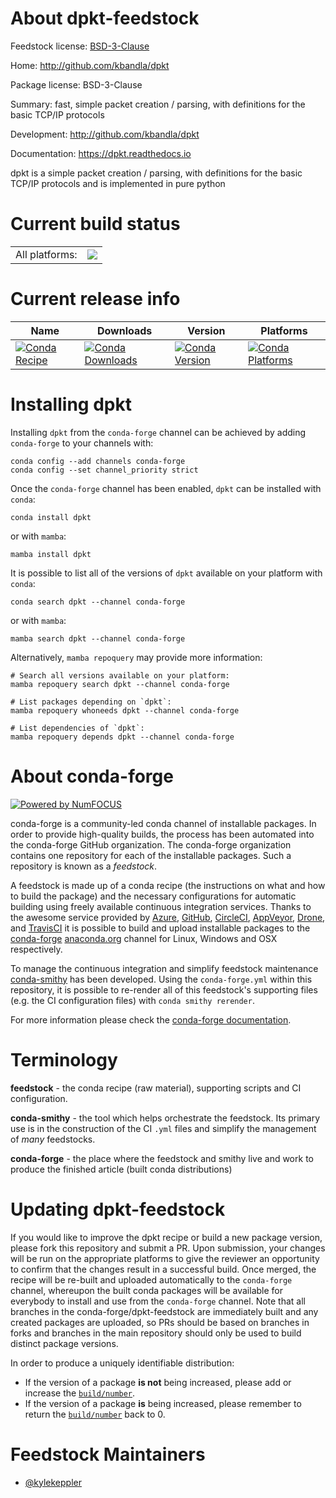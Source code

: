 About dpkt-feedstock
====================

Feedstock license: [BSD-3-Clause](https://github.com/conda-forge/dpkt-feedstock/blob/main/LICENSE.txt)

Home: http://github.com/kbandla/dpkt

Package license: BSD-3-Clause

Summary: fast, simple packet creation / parsing, with definitions for the basic TCP/IP protocols

Development: http://github.com/kbandla/dpkt

Documentation: https://dpkt.readthedocs.io

dpkt is a simple packet creation / parsing, with definitions for the basic TCP/IP protocols
and is implemented in pure python


Current build status
====================


<table><tr><td>All platforms:</td>
    <td>
      <a href="https://dev.azure.com/conda-forge/feedstock-builds/_build/latest?definitionId=6130&branchName=main">
        <img src="https://dev.azure.com/conda-forge/feedstock-builds/_apis/build/status/dpkt-feedstock?branchName=main">
      </a>
    </td>
  </tr>
</table>

Current release info
====================

| Name | Downloads | Version | Platforms |
| --- | --- | --- | --- |
| [![Conda Recipe](https://img.shields.io/badge/recipe-dpkt-green.svg)](https://anaconda.org/conda-forge/dpkt) | [![Conda Downloads](https://img.shields.io/conda/dn/conda-forge/dpkt.svg)](https://anaconda.org/conda-forge/dpkt) | [![Conda Version](https://img.shields.io/conda/vn/conda-forge/dpkt.svg)](https://anaconda.org/conda-forge/dpkt) | [![Conda Platforms](https://img.shields.io/conda/pn/conda-forge/dpkt.svg)](https://anaconda.org/conda-forge/dpkt) |

Installing dpkt
===============

Installing `dpkt` from the `conda-forge` channel can be achieved by adding `conda-forge` to your channels with:

```
conda config --add channels conda-forge
conda config --set channel_priority strict
```

Once the `conda-forge` channel has been enabled, `dpkt` can be installed with `conda`:

```
conda install dpkt
```

or with `mamba`:

```
mamba install dpkt
```

It is possible to list all of the versions of `dpkt` available on your platform with `conda`:

```
conda search dpkt --channel conda-forge
```

or with `mamba`:

```
mamba search dpkt --channel conda-forge
```

Alternatively, `mamba repoquery` may provide more information:

```
# Search all versions available on your platform:
mamba repoquery search dpkt --channel conda-forge

# List packages depending on `dpkt`:
mamba repoquery whoneeds dpkt --channel conda-forge

# List dependencies of `dpkt`:
mamba repoquery depends dpkt --channel conda-forge
```


About conda-forge
=================

[![Powered by
NumFOCUS](https://img.shields.io/badge/powered%20by-NumFOCUS-orange.svg?style=flat&colorA=E1523D&colorB=007D8A)](https://numfocus.org)

conda-forge is a community-led conda channel of installable packages.
In order to provide high-quality builds, the process has been automated into the
conda-forge GitHub organization. The conda-forge organization contains one repository
for each of the installable packages. Such a repository is known as a *feedstock*.

A feedstock is made up of a conda recipe (the instructions on what and how to build
the package) and the necessary configurations for automatic building using freely
available continuous integration services. Thanks to the awesome service provided by
[Azure](https://azure.microsoft.com/en-us/services/devops/), [GitHub](https://github.com/),
[CircleCI](https://circleci.com/), [AppVeyor](https://www.appveyor.com/),
[Drone](https://cloud.drone.io/welcome), and [TravisCI](https://travis-ci.com/)
it is possible to build and upload installable packages to the
[conda-forge](https://anaconda.org/conda-forge) [anaconda.org](https://anaconda.org/)
channel for Linux, Windows and OSX respectively.

To manage the continuous integration and simplify feedstock maintenance
[conda-smithy](https://github.com/conda-forge/conda-smithy) has been developed.
Using the ``conda-forge.yml`` within this repository, it is possible to re-render all of
this feedstock's supporting files (e.g. the CI configuration files) with ``conda smithy rerender``.

For more information please check the [conda-forge documentation](https://conda-forge.org/docs/).

Terminology
===========

**feedstock** - the conda recipe (raw material), supporting scripts and CI configuration.

**conda-smithy** - the tool which helps orchestrate the feedstock.
                   Its primary use is in the construction of the CI ``.yml`` files
                   and simplify the management of *many* feedstocks.

**conda-forge** - the place where the feedstock and smithy live and work to
                  produce the finished article (built conda distributions)


Updating dpkt-feedstock
=======================

If you would like to improve the dpkt recipe or build a new
package version, please fork this repository and submit a PR. Upon submission,
your changes will be run on the appropriate platforms to give the reviewer an
opportunity to confirm that the changes result in a successful build. Once
merged, the recipe will be re-built and uploaded automatically to the
`conda-forge` channel, whereupon the built conda packages will be available for
everybody to install and use from the `conda-forge` channel.
Note that all branches in the conda-forge/dpkt-feedstock are
immediately built and any created packages are uploaded, so PRs should be based
on branches in forks and branches in the main repository should only be used to
build distinct package versions.

In order to produce a uniquely identifiable distribution:
 * If the version of a package **is not** being increased, please add or increase
   the [``build/number``](https://docs.conda.io/projects/conda-build/en/latest/resources/define-metadata.html#build-number-and-string).
 * If the version of a package **is** being increased, please remember to return
   the [``build/number``](https://docs.conda.io/projects/conda-build/en/latest/resources/define-metadata.html#build-number-and-string)
   back to 0.

Feedstock Maintainers
=====================

* [@kylekeppler](https://github.com/kylekeppler/)

